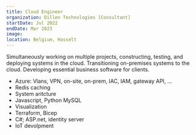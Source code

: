 ```yaml
---
title: Cloud Engineer
organization: Dillen Technologies [Consultant]
startDate: Jul 2022
endDate: Mar 2023
image:
location: Belgium, Hasselt
---
```


Simultaneously working on multiple projects, constructing, testing, and deploying systems in the cloud. Transitioning on-premises systems to the cloud. Developing essential business software for clients.<!-- Learned alot form my Mentor and The CTO. -->

- Azure: Vlans, VPN, on-site, on-prem, IAC, IAM, gateway API, ...
- Redis caching
- System aritcture
- Javascript, Python MySQL
- Visualization
- Terraform, Bicep
- C#; ASP.net, identity server
- IoT devolpment
